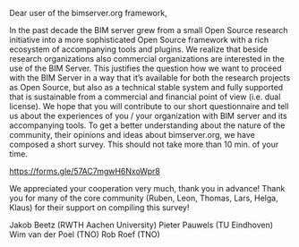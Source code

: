 Dear user of the bimserver.org framework,

In the past decade the BIM server grew from a small Open Source research initiative into a more sophisticated Open Source framework with a rich ecosystem of accompanying tools and plugins. We realize that beside research organizations also commercial organizations are interested in the use of the BIM Server. This justifies the question how we want to proceed with the BIM Server in a way that it’s available for both the research projects as Open Source, but also as a technical stable system and fully supported that is sustainable from a commercial and financial point of view (i.e. dual license). We hope that you will contribute to our short questionnaire and tell us about the experiences of you / your organization with BIM server and its accompanying tools. 
To get a better understanding about the nature of the community, their opinions and ideas about bimserver.org, we have composed a short survey. This should not take more than 10 min. of your time.
 
https://forms.gle/57AC7mgwH6NxoWpr8

We appreciated your cooperation very much, thank you in advance! 
Thank you for many of the core community (Ruben, Leon, Thomas, Lars, Helga, Klaus) for their support on compiling this survey!

Jakob Beetz (RWTH Aachen University)
Pieter Pauwels (TU Eindhoven)
Wim van der Poel (TNO)
Rob Roef (TNO)
